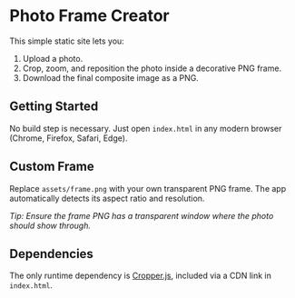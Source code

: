 # Photo Frame Creator

This simple static site lets you:

1. Upload a photo.
2. Crop, zoom, and reposition the photo inside a decorative PNG frame.
3. Download the final composite image as a PNG.

## Getting Started

No build step is necessary. Just open `index.html` in any modern browser (Chrome, Firefox, Safari, Edge).

## Custom Frame

Replace `assets/frame.png` with your own transparent PNG frame. The app automatically detects its aspect ratio and resolution.

*Tip: Ensure the frame PNG has a transparent window where the photo should show through.*

## Dependencies

The only runtime dependency is [Cropper.js](https://github.com/fengyuanchen/cropperjs), included via a CDN link in `index.html`. 